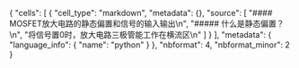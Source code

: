 {
 "cells": [
  {
   "cell_type": "markdown",
   "metadata": {},
   "source": [
    "#### MOSFET放大电路的静态偏置和信号的输入输出\n",
    "##### 什么是静态偏置？\n",
    "将信号置0时，放大电路三极管能工作在横流区\n"
   ]
  }
 ],
 "metadata": {
  "language_info": {
   "name": "python"
  }
 },
 "nbformat": 4,
 "nbformat_minor": 2
}
